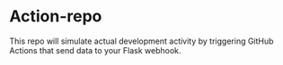 # Action-repo
This repo will simulate actual development activity by triggering GitHub Actions that send data to your Flask webhook.
